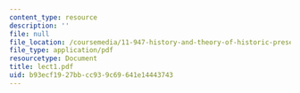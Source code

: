 ```yaml
---
content_type: resource
description: ''
file: null
file_location: /coursemedia/11-947-history-and-theory-of-historic-preservation-spring-2007/b93ecf1927bbcc939c69641e14443743_lect1.pdf
file_type: application/pdf
resourcetype: Document
title: lect1.pdf
uid: b93ecf19-27bb-cc93-9c69-641e14443743
---
```

